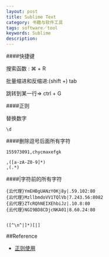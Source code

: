 ```yaml
---
layout: post
title: Sublime Text
category: 书籍与软件工具
tags: software／tool
keywords: Sublime
description: 
---
```


####快捷键

搜索函数 : ⌘ + R

批量缩进和反缩进:(shift +) tab

跳转到某一行=> ctrl + G

####正则

替换数字

```
\d
```


####删除逗号后面所有字符

```
155973091,chycmaxefgk
```

```
,([a-zA-Z0-9]*)
,(.*)
```

####|字符前的所有字符

```
{云代理}YmEHBgUANzY0Kj8y|.59.102:80{云代理}MzllbmdoVV1TQlVb|7.243.56:8082{云代理}ZTcRQhNEIXEhbiJz|.10.8:80{云代理}NGI9BD8CDjcNKA01|8.60.24:80
([^\n^|]*)[|]
```

##Reference

* [正则使用](http://blog.sina.com.cn/s/blog_df71a16c0101k0q0.html)